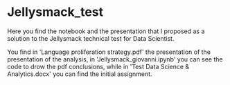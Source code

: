 # Jellysmack_test

Here you find the notebook and the presentation that I proposed as a solution to the Jellysmack technical test for Data Scientist.


You find in 'Language proliferation strategy.pdf' the presentation of the presentation of the analysis, in 'Jellysmack_giovanni.ipynb' you can see the code to drow the pdf conclusions, while in 'Test Data Science & Analytics.docx' you can find the initial assignment.
